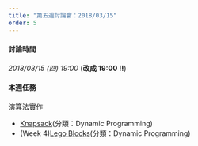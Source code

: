 ```yaml
---
title: "第五週討論會：2018/03/15"
order: 5
---
```


#### 討論時間

*2018/03/15 (四) 19:00* (**改成 19:00 !!**)

#### 本週任務

演算法實作

- [Knapsack](https://www.hackerrank.com/challenges/unbounded-knapsack/problem)(分類：Dynamic Programming)
- (Week 4)[Lego Blocks](https://www.hackerrank.com/challenges/lego-blocks/problem)(分類：Dynamic Programming)